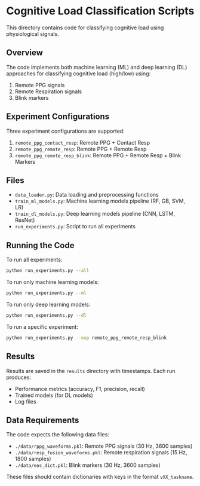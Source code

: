 # Cognitive Load Classification Scripts

This directory contains code for classifying cognitive load using physiological signals.

## Overview

The code implements both machine learning (ML) and deep learning (DL) approaches for classifying cognitive load (high/low) using:
1. Remote PPG signals
2. Remote Respiration signals
3. Blink markers

## Experiment Configurations

Three experiment configurations are supported:
1. `remote_ppg_contact_resp`: Remote PPG + Contact Resp
2. `remote_ppg_remote_resp`: Remote PPG + Remote Resp 
3. `remote_ppg_remote_resp_blink`: Remote PPG + Remote Resp + Blink Markers

## Files

- `data_loader.py`: Data loading and preprocessing functions
- `train_ml_models.py`: Machine learning models pipeline (RF, GB, SVM, LR)
- `train_dl_models.py`: Deep learning models pipeline (CNN, LSTM, ResNet)
- `run_experiments.py`: Script to run all experiments

## Running the Code

To run all experiments:

```bash
python run_experiments.py --all
```

To run only machine learning models:

```bash
python run_experiments.py --ml
```

To run only deep learning models:

```bash
python run_experiments.py --dl
```

To run a specific experiment:

```bash
python run_experiments.py --exp remote_ppg_remote_resp_blink
```

## Results

Results are saved in the `results` directory with timestamps. Each run produces:
- Performance metrics (accuracy, F1, precision, recall)
- Trained models (for DL models)
- Log files

## Data Requirements

The code expects the following data files:
- `./data/rppg_waveforms.pkl`: Remote PPG signals (30 Hz, 3600 samples)
- `./data/resp_fusion_waveforms.pkl`: Remote respiration signals (15 Hz, 1800 samples)
- `./data/eos_dict.pkl`: Blink markers (30 Hz, 3600 samples)

These files should contain dictionaries with keys in the format `vXX_taskname`. 